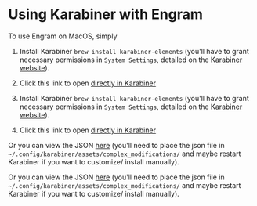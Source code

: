 # Using Karabiner with Engram

To use Engram on MacOS, simply

1. Install Karabiner `brew install karabiner-elements` (you'll have to grant necessary permissions in `System Settings`, detailed on the [Karabiner website](https://karabiner-elements.pqrs.org)).
2. Click this link to open [directly in Karabiner](https://raw.githubusercontent.com/binarybottle/engram/master/install/mac/karabiner/karabiner_install.html)


3. Install Karabiner `brew install karabiner-elements` (you'll have to grant necessary permissions in `System Settings`, detailed on the [Karabiner website](https://karabiner-elements.pqrs.org)).
4. Click this link to open [directly in Karabiner](karabiner://karabiner/assets/complex_modifications/import?url=https://raw.githubusercontent.com/willpuckett/engram/master/install/mac/karabiner/karabiner_install.html)

Or you can view the JSON [here](https://raw.githubusercontent.com/binarybottle/engram/master/install/mac/karabiner/engram.json) (you'll need to place the json file in `~/.config/karabiner/assets/complex_modifications/` and maybe restart Karabiner if you want to customize/ install manually).


Or you can view the JSON [here](https://raw.githubusercontent.com/willpuckett/engram/master/install/mac/karabiner/engram.json) (you'll need to place the json file in `~/.config/karabiner/assets/complex_modifications/` and maybe restart Karabiner if you want to customize/ install manually).


